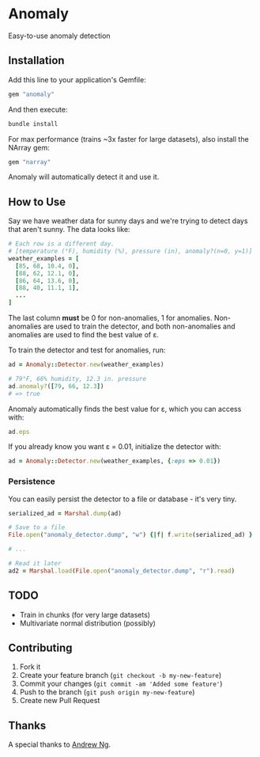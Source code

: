 # Anomaly

Easy-to-use anomaly detection

## Installation

Add this line to your application's Gemfile:

```ruby
gem "anomaly"
```

And then execute:

```sh
bundle install
```

For max performance (trains ~3x faster for large datasets), also install the NArray gem:

```ruby
gem "narray"
```

Anomaly will automatically detect it and use it.

## How to Use

Say we have weather data for sunny days and we're trying to detect days that aren't sunny. The data looks like:

```ruby
# Each row is a different day.
# [temperature (°F), humidity (%), pressure (in), anomaly?(n=0, y=1)]
weather_examples = [
  [85, 68, 10.4, 0],
  [88, 62, 12.1, 0],
  [86, 64, 13.6, 0],
  [88, 40, 11.1, 1],
  ...
]
```

The last column **must** be 0 for non-anomalies, 1 for anomalies. Non-anomalies are used to train the detector, and both non-anomalies and anomalies are used to find the best value of ε.

To train the detector and test for anomalies, run:

```ruby
ad = Anomaly::Detector.new(weather_examples)

# 79°F, 66% humidity, 12.3 in. pressure
ad.anomaly?([79, 66, 12.3])
# => true
```

Anomaly automatically finds the best value for ε, which you can access with:

```ruby
ad.eps
```

If you already know you want ε = 0.01, initialize the detector with:

```ruby
ad = Anomaly::Detector.new(weather_examples, {:eps => 0.01})
```

### Persistence

You can easily persist the detector to a file or database - it's very tiny.

```ruby
serialized_ad = Marshal.dump(ad)

# Save to a file
File.open("anomaly_detector.dump", "w") {|f| f.write(serialized_ad) }

# ...

# Read it later
ad2 = Marshal.load(File.open("anomaly_detector.dump", "r").read)
```

## TODO

- Train in chunks (for very large datasets)
- Multivariate normal distribution (possibly)

## Contributing

1. Fork it
2. Create your feature branch (`git checkout -b my-new-feature`)
3. Commit your changes (`git commit -am 'Added some feature'`)
4. Push to the branch (`git push origin my-new-feature`)
5. Create new Pull Request

## Thanks

A special thanks to [Andrew Ng](http://www.ml-class.org).
